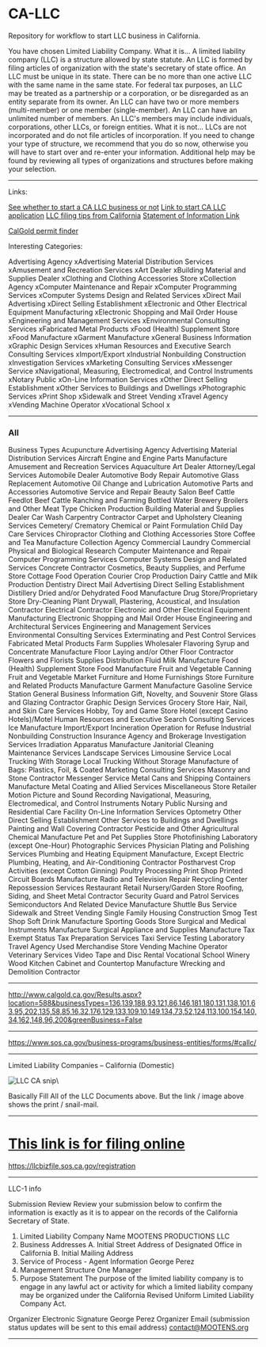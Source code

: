 # CA-LLC
Repository for workflow to start LLC business in California.


You have chosen Limited Liability Company.
What it is...
A limited liability company (LLC) is a structure allowed by state statute.
An LLC is formed by filing articles of organization with the state's secretary of state office.
An LLC must be unique in its state. There can be no more than one active LLC with the same name in the same state.
For federal tax purposes, an LLC may be treated as a partnership or a corporation, or be disregarded as an entity separate from its owner.
An LLC can have two or more members (multi-member) or one member (single-member).
An LLC can have an unlimited number of members.
An LLC's members may include individuals, corporations, other LLCs, or foreign entities.
What it is not...
LLCs are not incorporated and do not file articles of incorporation.
If you need to change your type of structure, we recommend that you do so now, otherwise you will have to start over and re-enter your information.  Additional help may be found by reviewing all types of organizations and structures before making your selection.

---


Links:


[See whether to start a CA LLC business or not](https://www.ftb.ca.gov/file/business/types/limited-liability-company/index.html)
[Link to start CA LLC application]()
[LLC filing tips from California](https://www.sos.ca.gov/business-programs/business-entities/filing-tips/filing-tips-llc/#llc1)
[Statement of Information Link](https://llcbizfile.sos.ca.gov/SI)

[CalGold permit finder](http://www.calgold.ca.gov/)

Interesting Categories:

Advertising Agency  xAdvertising Material Distribution Services  xAmusement and Recreation Services  xArt Dealer  xBuilding Material and Supplies Dealer  xClothing and Clothing Accessories Store  xCollection Agency  xComputer Maintenance and Repair  xComputer Programming Services  xComputer Systems Design and Related Services  xDirect Mail Advertising  xDirect Selling Establishment  xElectronic and Other Electrical Equipment Manufacturing  xElectronic Shopping and Mail Order House  xEngineering and Management Services  xEnvironmental Consulting Services  xFabricated Metal Products  xFood (Health) Supplement Store  xFood Manufacture  xGarment Manufacture  xGeneral Business Information  xGraphic Design Services  xHuman Resources and Executive Search Consulting Services  xImport/Export  xIndustrial Nonbuilding Construction  xInvestigation Services  xMarketing Consulting Services  xMessenger Service  xNavigational, Measuring, Electromedical, and Control Instruments  xNotary Public  xOn-Line Information Services  xOther Direct Selling Establishment  xOther Services to Buildings and Dwellings  xPhotographic Services  xPrint Shop  xSidewalk and Street Vending  xTravel Agency  xVending Machine Operator  xVocational School  x



---

### All

Business Types
Acupuncture	Advertising Agency	Advertising Material Distribution Services	Aircraft Engine and Engine Parts Manufacture	Amusement and Recreation Services	Aquaculture	Art Dealer	Attorney/Legal Services	Automobile Dealer	Automotive Body Repair	Automotive Glass Replacement	Automotive Oil Change and Lubrication	Automotive Parts and Accessories	Automotive Service and Repair	Beauty Salon	Beef Cattle Feedlot	Beef Cattle Ranching and Farming	Bottled Water	Brewery	Broilers and Other Meat Type Chicken Production	Building Material and Supplies Dealer	Car Wash	Carpentry Contractor	Carpet and Upholstery Cleaning Services	Cemetery/ Crematory	Chemical or Paint Formulation	Child Day Care Services	Chiropractor	Clothing and Clothing Accessories Store	Coffee and Tea Manufacture	Collection Agency	Commercial Laundry	Commercial Physical and Biological Research	Computer Maintenance and Repair	Computer Programming Services	Computer Systems Design and Related Services	Concrete Contractor	Cosmetics, Beauty Supplies, and Perfume Store	Cottage Food Operation	Courier	Crop Production	Dairy Cattle and Milk Production	Dentistry	Direct Mail Advertising	Direct Selling Establishment	Distillery	Dried and/or Dehydrated Food Manufacture	Drug Store/Proprietary Store	Dry-Cleaning Plant	Drywall, Plastering, Acoustical, and Insulation Contractor	Electrical Contractor	Electronic and Other Electrical Equipment Manufacturing	Electronic Shopping and Mail Order House	Engineering and Architectural Services	Engineering and Management Services	Environmental Consulting Services	Exterminating and Pest Control Services	Fabricated Metal Products	Farm Supplies Wholesaler	Flavoring Syrup and Concentrate Manufacture	Floor Laying and/or Other Floor Contractor	Flowers and Florists Supplies Distribution	Fluid Milk Manufacture	Food (Health) Supplement Store	Food Manufacture	Fruit and Vegetable Canning	Fruit and Vegetable Market	Furniture and Home Furnishings Store	Furniture and Related Products Manufacture	Garment Manufacture	Gasoline Service Station	General Business Information	Gift, Novelty, and Souvenir Store	Glass and Glazing Contractor	Graphic Design Services	Grocery Store	Hair, Nail, and Skin Care Services	Hobby, Toy and Game Store	Hotel (except Casino Hotels)/Motel	Human Resources and Executive Search Consulting Services	Ice Manufacture	Import/Export	Incineration Operation for Refuse	Industrial Nonbuilding Construction	Insurance Agency and Brokerage	Investigation Services	Irradiation Apparatus Manufacture	Janitorial Cleaning Maintenance Services	Landscape Services	Limousine Service	Local Trucking With Storage	Local Trucking Without Storage	Manufacture of Bags: Plastics, Foil, & Coated	Marketing Consulting Services	Masonry and Stone Contractor	Messenger Service	Metal Cans and Shipping Containers Manufacture	Metal Coating and Allied Services	Miscellaneous Store Retailer	Motion Picture and Sound Recording	Navigational, Measuring, Electromedical, and Control Instruments	Notary Public	Nursing and Residential Care Facility	On-Line Information Services	Optometry	Other Direct Selling Establishment	Other Services to Buildings and Dwellings	Painting and Wall Covering Contractor	Pesticide and Other Agricultural Chemical Manufacture	Pet and Pet Supplies Store	Photofinishing Laboratory (except One-Hour)	Photographic Services	Physician	Plating and Polishing Services	Plumbing and Heating Equipment Manufacture, Except Electric	Plumbing, Heating, and Air-Conditioning Contractor	Postharvest Crop Activities (except Cotton Ginning)	Poultry Processing	Print Shop	Printed Circuit Boards Manufacture	Radio and Television Repair	Recycling Center	Repossession Services	Restaurant	Retail Nursery/Garden Store	Roofing, Siding, and Sheet Metal Contractor	Security Guard and Patrol Services	Semiconductors And Related Device Manufacture	Shuttle Bus Service	Sidewalk and Street Vending	Single Family Housing Construction	Smog Test Shop	Soft Drink Manufacture	Sporting Goods Store	Surgical and Medical Instruments Manufacture	Surgical Appliance and Supplies Manufacture	Tax Exempt Status	Tax Preparation Services	Taxi Service	Testing Laboratory	Travel Agency	Used Merchandise Store	Vending Machine Operator	Veterinary Services	Video Tape and Disc Rental	Vocational School	Winery	Wood Kitchen Cabinet and Countertop Manufacture	Wrecking and Demolition Contractor

---


http://www.calgold.ca.gov/Results.aspx?location=588&businessTypes=136,139,188,93,121,86,146,181,180,131,138,101,63,95,202,135,58,85,16,32,176,129,133,109,10,149,134,73,52,124,113,100,154,140,34,162,148,96,200&greenBusiness=False


---

https://www.sos.ca.gov/business-programs/business-entities/forms/#callc/


---

 Limited Liability Companies – California (Domestic)

![LLC CA snip](https://s3-us-west-2.amazonaws.com/s.cdpn.io/2971879/screencapture-sos-ca-gov-business-programs-business-entities-forms-2019-11-18-16_16_24.png?d=1574122632661)\

Basically Fill All of the LLC Documents above. But the link / image above shows the print / snail-mail.

---

# [This link is for filing online](https://llcbizfile.sos.ca.gov/registration)

https://llcbizfile.sos.ca.gov/registration

---


LLC-1 info

Submission Review
Review your submission below to confirm the information is exactly as it is to appear on the records of the California Secretary of State.
1. Limited Liability Company Name
MOOTENS PRODUCTIONS LLC
2. Business Addresses
A. Initial Street Address of Designated Office in California
B. Initial Mailing Address
3. Service of Process - Agent Information
George  Perez 
4. Management Structure
One Manager
5. Purpose Statement
The purpose of the limited liability company is to engage in any lawful act or activity for which a limited liability company may be organized under the California Revised Uniform Limited Liability Company Act.

Organizer Electronic Signature
George Perez
Organizer Email (submission status updates will be sent to this email address)
contact@MOOTENS.org

---


